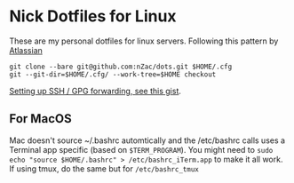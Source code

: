 # Nick Dotfiles for Linux

These are my personal dotfiles for linux servers. Following this pattern by [Atlassian](https://www.atlassian.com/git/tutorials/dotfiles)


```
git clone --bare git@github.com:nZac/dots.git $HOME/.cfg
git --git-dir=$HOME/.cfg/ --work-tree=$HOME checkout
```

[Setting up SSH / GPG forwarding, see this gist](https://gist.github.com/nZac/848a8b2412659074a5ea9f4db6f937fa). 


## For MacOS

Mac doesn't source ~/.bashrc automtically and the /etc/bashrc calls uses a Terminal app specific
(based on `$TERM_PROGRAM`). You might need to `sudo echo "source $HOME/.bashrc" > /etc/bashrc_iTerm.app` 
to make it all work. If using tmux, do the same but for `/etc/bashrc_tmux`
